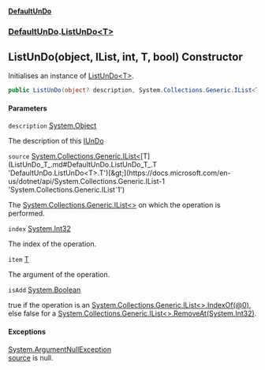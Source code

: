 #### [DefaultUnDo](DefaultUnDo.md 'DefaultUnDo')
### [DefaultUnDo](DefaultUnDo.md#DefaultUnDo 'DefaultUnDo').[ListUnDo&lt;T&gt;](ListUnDo_T_.md 'DefaultUnDo.ListUnDo<T>')

## ListUnDo(object, IList<T>, int, T, bool) Constructor

Initialises an instance of [ListUnDo&lt;T&gt;](ListUnDo_T_.md 'DefaultUnDo.ListUnDo<T>').

```csharp
public ListUnDo(object? description, System.Collections.Generic.IList<T> source, int index, T item, bool isAdd);
```
#### Parameters

<a name='DefaultUnDo.ListUnDo_T_.ListUnDo(object,System.Collections.Generic.IList_T_,int,T,bool).description'></a>

`description` [System.Object](https://docs.microsoft.com/en-us/dotnet/api/System.Object 'System.Object')

The description of this [IUnDo](IUnDo.md 'DefaultUnDo.IUnDo')

<a name='DefaultUnDo.ListUnDo_T_.ListUnDo(object,System.Collections.Generic.IList_T_,int,T,bool).source'></a>

`source` [System.Collections.Generic.IList&lt;](https://docs.microsoft.com/en-us/dotnet/api/System.Collections.Generic.IList-1 'System.Collections.Generic.IList`1')[T](ListUnDo_T_.md#DefaultUnDo.ListUnDo_T_.T 'DefaultUnDo.ListUnDo<T>.T')[&gt;](https://docs.microsoft.com/en-us/dotnet/api/System.Collections.Generic.IList-1 'System.Collections.Generic.IList`1')

The [System.Collections.Generic.IList&lt;&gt;](https://docs.microsoft.com/en-us/dotnet/api/System.Collections.Generic.IList-1 'System.Collections.Generic.IList`1') on which the operation is performed.

<a name='DefaultUnDo.ListUnDo_T_.ListUnDo(object,System.Collections.Generic.IList_T_,int,T,bool).index'></a>

`index` [System.Int32](https://docs.microsoft.com/en-us/dotnet/api/System.Int32 'System.Int32')

The index of the operation.

<a name='DefaultUnDo.ListUnDo_T_.ListUnDo(object,System.Collections.Generic.IList_T_,int,T,bool).item'></a>

`item` [T](ListUnDo_T_.md#DefaultUnDo.ListUnDo_T_.T 'DefaultUnDo.ListUnDo<T>.T')

The argument of the operation.

<a name='DefaultUnDo.ListUnDo_T_.ListUnDo(object,System.Collections.Generic.IList_T_,int,T,bool).isAdd'></a>

`isAdd` [System.Boolean](https://docs.microsoft.com/en-us/dotnet/api/System.Boolean 'System.Boolean')

true if the operation is an [System.Collections.Generic.IList&lt;&gt;.IndexOf(@0)](https://docs.microsoft.com/en-us/dotnet/api/System.Collections.Generic.IList-1.IndexOf#System_Collections_Generic_IList_1_IndexOf__0_ 'System.Collections.Generic.IList`1.IndexOf(`0)'), else false for a [System.Collections.Generic.IList&lt;&gt;.RemoveAt(System.Int32)](https://docs.microsoft.com/en-us/dotnet/api/System.Collections.Generic.IList-1.RemoveAt#System_Collections_Generic_IList_1_RemoveAt_System_Int32_ 'System.Collections.Generic.IList`1.RemoveAt(System.Int32)').

#### Exceptions

[System.ArgumentNullException](https://docs.microsoft.com/en-us/dotnet/api/System.ArgumentNullException 'System.ArgumentNullException')  
[source](ListUnDo_T_.ListUnDo(object,IList_T_,int,T,bool).md#DefaultUnDo.ListUnDo_T_.ListUnDo(object,System.Collections.Generic.IList_T_,int,T,bool).source 'DefaultUnDo.ListUnDo<T>.ListUnDo(object, System.Collections.Generic.IList<T>, int, T, bool).source') is null.